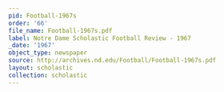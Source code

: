 ```yaml
---
pid: Football-1967s
order: '66'
file_name: Football-1967s.pdf
label: Notre Dame Scholastic Football Review - 1967
_date: '1967'
object_type: newspaper
source: http://archives.nd.edu/Football/Football-1967s.pdf
layout: scholastic
collection: scholastic
---
```

